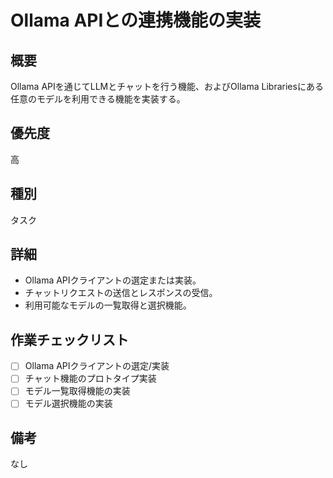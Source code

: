 # Ollama APIとの連携機能の実装

## 概要
Ollama APIを通じてLLMとチャットを行う機能、およびOllama Librariesにある任意のモデルを利用できる機能を実装する。

## 優先度
高

## 種別
タスク

## 詳細
* Ollama APIクライアントの選定または実装。
* チャットリクエストの送信とレスポンスの受信。
* 利用可能なモデルの一覧取得と選択機能。

## 作業チェックリスト
* [ ] Ollama APIクライアントの選定/実装
* [ ] チャット機能のプロトタイプ実装
* [ ] モデル一覧取得機能の実装
* [ ] モデル選択機能の実装

## 備考
なし
